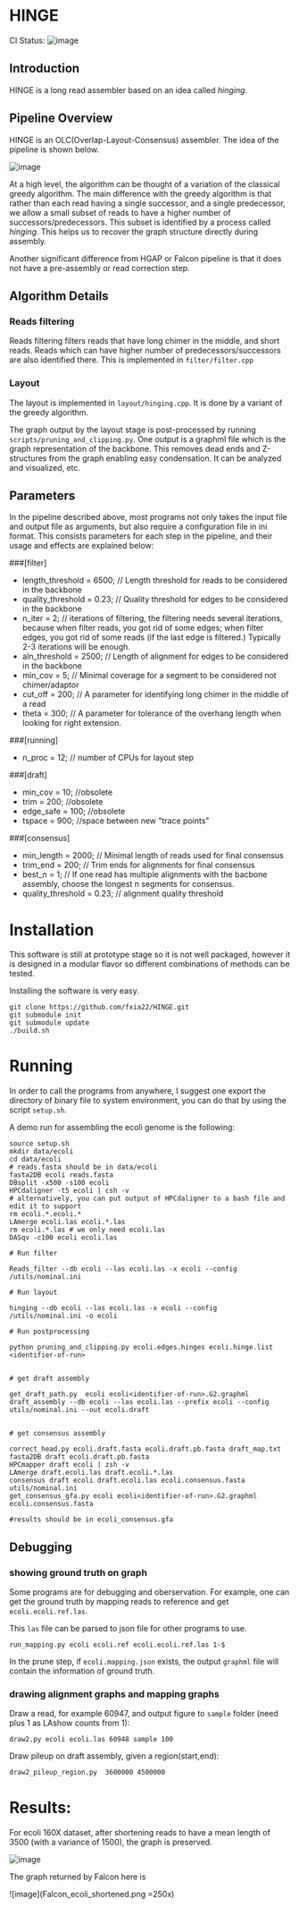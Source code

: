 # HINGE

CI Status: ![image](https://travis-ci.org/fxia22/HINGE.svg?branch=master)


## Introduction 

HINGE is a long read assembler based on an idea called _hinging_.

## Pipeline Overview

HINGE is an OLC(Overlap-Layout-Consensus) assembler. The idea of the pipeline is shown below. 

![image](High_level_overview.png)

At a high level, the algorithm can be thought of a variation of the classical greedy algorithm.
The main difference with the greedy algorithm is that rather than each read having a single successor,
and a single predecessor, we allow a small subset of reads to have a higher number of successors/predecessors.
This subset is identified by a process called _hinging_. This helps us to recover the graph structure
directly during assembly.

Another significant difference from HGAP or Falcon pipeline is that it does not have a pre-assembly or read correction step. 



## Algorithm Details

### Reads filtering
Reads filtering filters reads that have long chimer in the middle, and short reads.
Reads which can have higher number of predecessors/successors are also identified there. 
This is implemented in `filter/filter.cpp`

### Layout 
The layout is implemented in `layout/hinging.cpp`. It is done by a variant of the greedy algorithm.

The graph output by the layout stage  is post-processed by running `scripts/pruning_and_clipping.py`.
One output is a graphml file which is the graph representation of the backbone.
This removes dead ends and Z-structures from the graph enabling easy condensation.
It can be analyzed and visualized, etc. 


## Parameters

In the pipeline described above, most programs not only takes the input file and output file as arguments, but also require a configuration file in ini format. This consists parameters for each step in the pipeline, and their usage and effects are explained below:


###[filter]
- length_threshold = 6500; // Length threshold for reads to be considered in the backbone
- quality_threshold = 0.23; // Quality threshold for edges to be considered in the backbone 
- n_iter = 2; // iterations of filtering, the filtering needs several iterations, because when filter reads, you got rid of some edges; when filter edges, you got rid of some reads (if the last edge is filtered.) Typically 2-3 iterations will be enough.
- aln_threshold = 2500; // Length of alignment for edges to be considered in the backbone
- min_cov = 5; // Minimal coverage for a segment to be considered not chimer/adaptor
- cut_off = 200; // A parameter for identifying long chimer in the middle of a read
- theta = 300; // A parameter for tolerance of the overhang length when looking for right extension.


###[running]
- n_proc = 12; // number of CPUs for layout step

###[draft]
- min_cov = 10; //obsolete
- trim = 200; //obsolete
- edge_safe = 100; //obsolete
- tspace = 900; //space between new "trace points"


###[consensus]
- min_length = 2000; // Minimal length of reads used for final consensus
- trim_end = 200; // Trim ends for alignments for final consensus
- best_n = 1; // If one read has multiple alignments with the bacbone assembly, choose the longest n segments for consensus.
- quality_threshold = 0.23; // alignment quality threshold

# Installation

This software is still at prototype stage so it is not well packaged, however it is designed in a modular flavor so different combinations of methods can be tested. 

Installing the software is very easy. 

```
git clone https://github.com/fxia22/HINGE.git
git submodule init
git submodule update
./build.sh
```

# Running

In order to call the programs from anywhere, I suggest one export the directory of binary file to system environment, you can do that by using the script `setup.sh`.

A demo run for assembling the ecoli genome is the following:

```
source setup.sh
mkdir data/ecoli
cd data/ecoli
# reads.fasta should be in data/ecoli
fasta2DB ecoli reads.fasta
DBsplit -x500 -s100 ecoli     
HPCdaligner -t5 ecoli | csh -v
# alternatively, you can put output of HPCdaligner to a bash file and edit it to support 
rm ecoli.*.ecoli.*
LAmerge ecoli.las ecoli.*.las
rm ecoli.*.las # we only need ecoli.las
DASqv -c100 ecoli ecoli.las

# Run filter

Reads_filter --db ecoli --las ecoli.las -x ecoli --config /utils/nominal.ini

# Run layout

hinging --db ecoli --las ecoli.las -x ecoli --config /utils/nominal.ini -o ecoli

# Run postprocessing

python pruning_and_clipping.py ecoli.edges.hinges ecoli.hinge.list <identifier-of-run>


# get draft assembly 

get_draft_path.py  ecoli ecoli<identifier-of-run>.G2.graphml
draft_assembly --db ecoli --las ecoli.las --prefix ecoli --config utils/nominal.ini --out ecoli.draft


# get consensus assembly

correct_head.py ecoli.draft.fasta ecoli.draft.pb.fasta draft_map.txt
fasta2DB draft ecoli.draft.pb.fasta 
HPCmapper draft ecoli | zsh -v  
LAmerge draft.ecoli.las draft.ecoli.*.las
consensus draft ecoli draft.ecoli.las ecoli.consensus.fasta utils/nominal.ini
get_consensus_gfa.py ecoli ecoli<identifier-of-run>.G2.graphml ecoli.consensus.fasta

#results should be in ecoli_consensus.gfa
```

## Debugging

### showing ground truth on graph
Some programs are for debugging and oberservation. For example, one can get the ground truth by mapping reads to reference and get `ecoli.ecoli.ref.las`.

This `las` file can be parsed to json file for other programs to use. 

```
run_mapping.py ecoli ecoli.ref ecoli.ecoli.ref.las 1-$ 
```

In the prune step, if `ecoli.mapping.json` exists, the output `graphml` file will contain the information of ground truth. 

### drawing alignment graphs and mapping graphs
Draw a read, for example 60947, and output figure to `sample` folder (need plus 1 as LAshow counts from 1):

```
draw2.py ecoli ecoli.las 60948 sample 100
```

Draw pileup on draft assembly, given a region(start,end):

```
draw2_pileup_region.py  3600000 4500000 
```

# Results:

For ecoli 160X dataset,  after shortening reads to have a mean length of 3500 (with a variance of 1500), the graph is preserved.

![image](ecoli_shortened.png)

The graph returned by Falcon here is

![image](Falcon_ecoli_shortened.png =250x)
